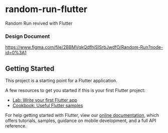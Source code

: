 # random-run-flutter

Random Run revived with Flutter

### Design Document

https://www.figma.com/file/2BBMVqkQdfhjSISrbJwdfO/Random-Run?node-id=0%3A1

## Getting Started

This project is a starting point for a Flutter application.

A few resources to get you started if this is your first Flutter project:

- [Lab: Write your first Flutter app](https://flutter.dev/docs/get-started/codelab)
- [Cookbook: Useful Flutter samples](https://flutter.dev/docs/cookbook)

For help getting started with Flutter, view our
[online documentation](https://flutter.dev/docs), which offers tutorials,
samples, guidance on mobile development, and a full API reference.
